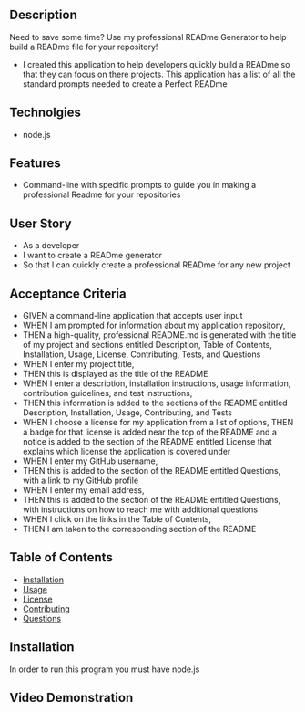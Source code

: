 ## Description
Need to save some time? Use my professional READme Generator to help build a READme file for your repository!

- I created this application to help developers quickly build a READme so that they can focus on there projects. This application has a list of all the standard prompts needed to create a Perfect READme

## Technolgies
- node.js

## Features
- Command-line with specific prompts to guide you in making a professional Readme for your repositories

## User Story

- As a developer
- I want to create a READme generator
- So that I can quickly create a professional READme for any new project

## Acceptance Criteria
- GIVEN a command-line application that accepts user input
- WHEN I am prompted for information about my application repository, 
- THEN a high-quality, professional README.md is generated with the title of my project and sections entitled Description, Table of Contents, Installation, Usage, License, Contributing, Tests, and Questions
- WHEN I enter my project title, 
- THEN this is displayed as the title of the README
- WHEN I enter a description, installation instructions, usage information, contribution guidelines, and test instructions, 
- THEN this information is added to the sections of the README entitled Description, Installation, Usage, Contributing, and Tests
- WHEN I choose a license for my application from a list of options, THEN a badge for that license is added near the top of the README and a notice is added to the section of the README entitled License that explains which license the application is covered under
- WHEN I enter my GitHub username, 
- THEN this is added to the section of the README entitled Questions, with a link to my GitHub profile
- WHEN I enter my email address, 
- THEN this is added to the section of the README entitled Questions, with instructions on how to reach me with additional questions
- WHEN I click on the links in the Table of Contents, 
- THEN I am taken to the corresponding section of the README

## Table of Contents
- [Installation](#installation)
- [Usage](#usage)
- [License](#license)
- [Contributing](#contributing)
- [Questions](#questions)

## Installation
In order to run this program you must have node.js

## Video Demonstration 

